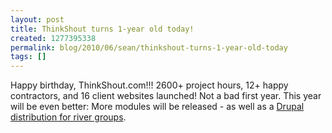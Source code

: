 ```yaml
---
layout: post
title: ThinkShout turns 1-year old today!
created: 1277395338
permalink: blog/2010/06/sean/thinkshout-turns-1-year-old-today
tags: []
---
```

Happy birthday, ThinkShout.com!!! 2600+ project hours, 12+ happy contractors, and 16 client websites launched! Not a bad first year. This year will be even better: More modules will be released - as well as a <a href="http://drupal.org/project/drupalrivers" target="_blank">Drupal distribution for river groups</a>.
